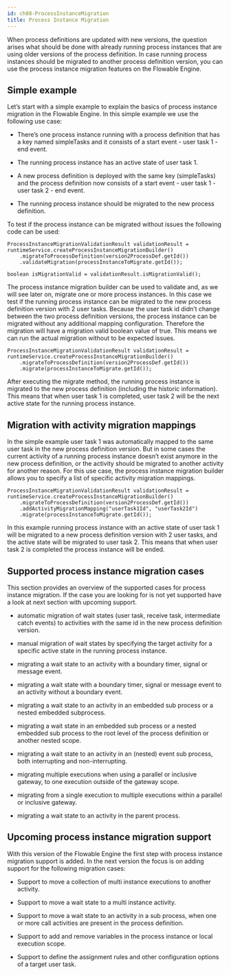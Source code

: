 ```yaml
---
id: ch08-ProcessInstanceMigration
title: Process Instance Migration
---
```


When process definitions are updated with new versions, the question arises what should be done with already running process instances that are using older versions of the process definition.
In case running process instances should be migrated to another process definition version, you can use the process instance migration features on the Flowable Engine.

## Simple example

Let’s start with a simple example to explain the basics of process instance migration in the Flowable Engine.
In this simple example we use the following use case:

-   There’s one process instance running with a process definition that has a key named simpleTasks and it consists of a start event - user task 1 - end event.

-   The running process instance has an active state of user task 1.

-   A new process definition is deployed with the same key (simpleTasks) and the process definition now consists of a start event - user task 1 - user task 2 - end event.

-   The running process instance should be migrated to the new process definition.

To test if the process instance can be migrated without issues the following code can be used:

    ProcessInstanceMigrationValidationResult validationResult = runtimeService.createProcessInstanceMigrationBuilder()
        .migrateToProcessDefinition(version2ProcessDef.getId())
        .validateMigration(processInstanceToMigrate.getId());

    boolean isMigrationValid = validationResult.isMigrationValid();

The process instance migration builder can be used to validate and, as we will see later on, migrate one or more process instances.
In this case we test if the running process instance can be migrated to the new process definition version with 2 user tasks.
Because the user task id didn’t change between the two process definition versions, the process instance can be migrated without any additional mapping configuration.
Therefore the migration will have a migration valid boolean value of true. This means we can run the actual migration without to be expected issues.

    ProcessInstanceMigrationValidationResult validationResult = runtimeService.createProcessInstanceMigrationBuilder()
        .migrateToProcessDefinition(version2ProcessDef.getId())
        .migrate(processInstanceToMigrate.getId());

After executing the migrate method, the running process instance is migrated to the new process definition (including the historic information).
This means that when user task 1 is completed, user task 2 will be the next active state for the running process instance.

## Migration with activity migration mappings

In the simple example user task 1 was automatically mapped to the same user task in the new process definition version.
But in some cases the current activity of a running process instance doesn’t exist anymore in the new process definition, or the activity should be migrated to another activity for another reason.
For this use case, the process instance migration builder allows you to specify a list of specific activity migration mappings.

    ProcessInstanceMigrationValidationResult validationResult = runtimeService.createProcessInstanceMigrationBuilder()
        .migrateToProcessDefinition(version2ProcessDef.getId())
        .addActivityMigrationMapping("userTask1Id", "userTask2Id")
        .migrate(processInstanceToMigrate.getId());

In this example running process instance with an active state of user task 1 will be migrated to a new process definition version with 2 user tasks, and the active state will be migrated to user task 2.
This means that when user task 2 is completed the process instance will be ended.

## Supported process instance migration cases

This section provides an overview of the supported cases for process instance migration.
If the case you are looking for is not yet supported have a look at next section with upcoming support.

-   automatic migration of wait states (user task, receive task, intermediate catch events) to activities with the same id in the new process definition version.

-   manual migration of wait states by specifying the target activity for a specific active state in the running process instance.

-   migrating a wait state to an activity with a boundary timer, signal or message event.

-   migrating a wait state with a boundary timer, signal or message event to an activity without a boundary event.

-   migrating a wait state to an activity in an embedded sub process or a nested embedded subprocess.

-   migrating a wait state in an embedded sub process or a nested embedded sub process to the root level of the process definition or another nested scope.

-   migrating a wait state to an activity in an (nested) event sub process, both interrupting and non-interrupting.

-   migrating multiple executions when using a parallel or inclusive gateway, to one execution outside of the gateway scope.

-   migrating from a single execution to multiple executions within a parallel or inclusive gateway.

-   migrating a wait state to an activity in the parent process.

## Upcoming process instance migration support

With this version of the Flowable Engine the first step with process instance migration support is added. In the next version the focus is on adding support for the following migration cases:

-   Support to move a collection of multi instance executions to another activity.

-   Support to move a wait state to a multi instance activity.

-   Support to move a wait state to an activity in a sub process, when one or more call activities are present in the process definition.

-   Support to add and remove variables in the process instance or local execution scope.

-   Support to define the assignment rules and other configuration options of a target user task.
